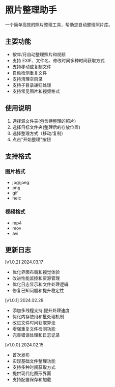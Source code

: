 # 照片整理助手

一个简单高效的照片整理工具，帮助您自动整理照片库。

## 主要功能

- 按年/月自动整理照片和视频
- 支持 EXIF、文件名、修改时间多种时间获取方式
- 支持移动或复制文件
- 自动检测重复文件
- 支持清理空目录
- 支持子目录递归处理
- 支持常见图片和视频格式

## 使用说明

1. 选择源文件夹(包含待整理的照片)
2. 选择目标文件夹(整理后的存放位置)
3. 选择整理方式（移动/复制）
4. 点击"开始整理"按钮

## 支持格式

### 图片格式
- jpg/jpeg
- png
- gif
- heic

### 视频格式
- mp4
- mov
- avi

## 更新日志
[v1.0.2] 2024.03.17
- 优化界面布局和视觉体验
- 改进性能监控和资源管理
- 优化日志显示和文件处理逻辑
- 修复已知问题和提升稳定性

[v1.0.1] 2024.02.28
- 添加多线程支持,提升处理速度
- 优化内存使用和批处理机制
- 改进文件时间获取算法
- 增强重复文件检测功能
- 完善错误处理和日志记录

[v1.0.0] 2024.02.15
- 首次发布
- 实现基础文件整理功能
- 支持多种时间获取方式
- 提供现代化图形界面
- 支持配置保存和加载

